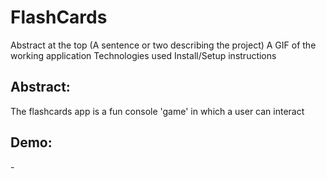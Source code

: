 # FlashCards

Abstract at the top (A sentence or two describing the project)
A GIF of the working application
Technologies used
Install/Setup instructions

## Abstract: 
The flashcards app is a fun console 'game' in which a user can interact 

## Demo: 

-[](/src/flashcardDemo.gif)

